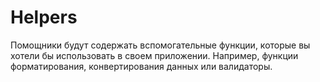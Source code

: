 # Helpers

Помощники будут содержать вспомогательные функции, которые вы хотели бы использовать в своем приложении. Например, функции форматирования, конвертирования данных или валидаторы.